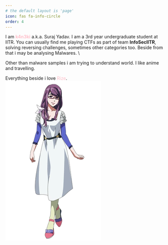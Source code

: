 ```yaml
---
# the default layout is 'page'
icon: fas fa-info-circle
order: 4
---
```

I am <span style="color:pink">**k4n3ki**</span> a.k.a. Suraj Yadav. I am a 3rd year undergraduate student at IITR. You can usually find me playing CTFs as part of team **InfoSecIITR**, solving reversing challenges, sometimes other categories too. Beside from that i may be analysing Malwares. \

Other than malware samples i am trying to understand world.
I like anime and travelling.


Everything beside i love <span style="color:pink">Rize</span>. \
<img src="assets/img/rize.webp">

